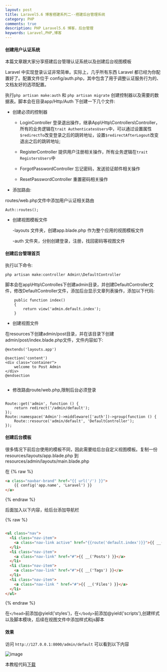```yaml
---
layout: post
title: Laravel5.6 博客搭建系列二--搭建后台管理系统
category: PHP
comments: true
description: PHP Laravel5.6 博客，后台管理
keywords: Laravel,PHP,博客
---
```



####  创建用户认证系统


本篇文章跟大家分享搭建后台管理认证系统以及创建后台视图模板


Laravel 中实现登录认证非常简单。实际上，几乎所有东西 Laravel 都已经为你配置好了。配置文件位于 config/auth.php，其中包含了用于调整认证服务行为的、文档友好的选项配置。

执行```php artisan make:auth``` 和 ```php artisan migrate``` 创建控制器以及需要的数据表。脚本会在目录app/Http/Auth 下创建一下几个文件:

*   创建必须的控制器

    -   LoginController 登录退出操作，继承App\Http\Controllers\Controller，所有的业务逻辑在```trait AuthenticatesUsers```中，可以通过设置属性```$redirectTo```改变登录之后的跳转地址，设置```$redirectAfterLogout```改变退出之后的跳转地址;

    -   RegisterController 提供用户注册相关操作，所有业务逻辑在```trait RegistersUsers```中

    -   ForgotPasswordController 忘记密码，发送验证邮件相关操作

    -   ResetPasswordController 重置密码相关操作

<!-- more -->


*   添加路由:

routes/web.php文件中添加用户认证相关路由

```
Auth::routes();

```

*   创建视图模板文件

    -layouts 文件夹，创建app.blade.php 作为整个应用的视图模板文件

    -auth 文件夹，分别创建登录，注册，找回密码等视图文件


#### 创建后台管理首页

执行以下命令:

```
php artisan make:controller Admin\\DefaultController

```
脚本会在app\Http\Controlles下创建admin目录，并创建DefaultController文件，修改DefaultController文件，添加后台显示文章列表操作，添加以下代码:

```
    public function index()
    {
        return view('admin.default.index');
    }

```

*   创建视图文件

在resources下创建admin/post目录，并在该目录下创建admin/post/index.blade.php文件，文件内容如下:

```
@extends('layouts.app')

@section('content')
<div class="container">
    welcome to Post Admin
</div>
@endsection


```

*   修改路由route/web.php,限制后台必须登录

```

Route::get('admin', function () {
    return redirect('/admin/default');
});
Route::namespace('Admin')->middleware(['auth'])->group(function () {
    Route::resource('admin/default', 'DefaultController');
});

```


#### 创建后台模板

很多情况下前后台使用的模板不同，因此需要给后台自定义视图模板。复制一份resources/layouts/app.blade.php 到resources/admin/layouts/main.blade.php

在
{% raw %}
```html
<a class="navbar-brand" href="{{ url('/') }}">
    {{ config('app.name', 'Laravel') }}
</a>

```
{% endraw %}

后面加入以下内容，给后台添加导航栏

{% raw %}

```html

<ul class="nav">
  <li class="nav-item">
    <a class="nav-link active" href="{{route('default.index')}}">{{ __('Dashbord') }}</a>
  </li>
  <li class="nav-item">
    <a class="nav-link" href="#">{{ __('Posts') }}</a>
  </li>
  <li class="nav-item">
    <a class="nav-link" href="#">{{ __('Tags') }}</a>
  </li>
  <li class="nav-item">
    <a class="nav-link " href="#">{{ __('Files') }}</a>
  </li>
</ul>

```
{% endraw %}


在```</head>```前添加@yield('styles')，在```</body>```前添加@yield('scripts'),创建样式以及脚本模块，后续在视图文件中添加样式和js脚本

#### 效果

访问 ```http://127.0.0.1:8000/admin/default``` 可以看到以下内容


![image](http://blog.static.aiaiaini.com/blog2.png)


本教程代码[下载](http://blog.static.aiaiaini.com/blog2.zip)



